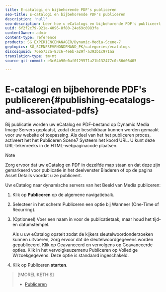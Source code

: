 ```yaml
---
title: E-catalogi en bijbehorende PDF's publiceren
seo-title: E-catalogi en bijbehorende PDF's publiceren
description: 'null'
seo-description: Leer hoe u eCatalogs en bijbehorende PDF's publiceert.
uuid: 6f2f2c79-921a-4096-8f80-24e69c8983fa
contentOwner: admin
content-type: reference
products: SG_EXPERIENCEMANAGER/Dynamic-Media-Scene-7
geptopics: SG_SCENESEVENONDEMAND_PK/categories/ecatalogs
discoiquuid: 76e5732a-83c6-4e6b-a29f-a393b1c971aa
translation-type: tm+mt
source-git-commit: e3c64b90e0af0129571a21b132477c0c86d06405

---
```



# E-catalogi en bijbehorende PDF&#39;s publiceren{#publishing-ecatalogs-and-associated-pdfs}

Bij publicatie worden uw eCatalog en PDF-bestand op Dynamic Media Image Servers geplaatst, zodat deze beschikbaar kunnen worden gemaakt voor uw website of toepassing. Als deel van het het publiceren proces, activeert het het Publiceren Scene7 Systeem het koord URL. U kunt deze URL-tekenreeks in de HTML-webpaginacode plaatsen.

>[!NOTE]
>
>Zorg ervoor dat uw eCatalog en PDF in dezelfde map staan en dat deze zijn gemarkeerd voor publicatie in het deelvenster Bladeren of op de pagina Asset Details voordat u ze publiceert.

Uw eCatalog naar dynamische servers van het Beeld van Media publiceren:

1. Klik op **Publiceren** op de algemene navigatiebalk.
1. Selecteer in het scherm Publiceren een optie bij Wanneer (One-Time of Recurring).
1. (Optioneel) Voer een naam in voor de publicatietaak, maar houd het tijd- en datumstempel.

   Als u uw eCatalog opstelt zodat de kijkers sleutelwoordonderzoeken kunnen uitvoeren, zorg ervoor dat de sleutelwoordgegevens worden gepubliceerd. Klik op Geavanceerd en vervolgens op Geavanceerde opties. Klik in het vervolgkeuzemenu Publiceren op Volledige W/zoekgegevens. Deze optie is standaard ingeschakeld.

1. Klik op Publiceren **starten**.

>[!MORELIKETHIS]
>
>* [Publiceren](publishing-files.md)

